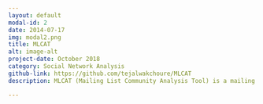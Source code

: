 ```yaml
---
layout: default
modal-id: 2
date: 2014-07-17
img: modal2.png
title: MLCAT
alt: image-alt
project-date: October 2018
category: Social Network Analysis
github-link: https://github.com/tejalwakchoure/MLCAT
description: MLCAT (Mailing List Community Analysis Tool) is a mailing list parser that extracts information from an IMAP server-based mailing list such as senders and time stamps, and uses this information to construct conversation thread hypergraphs. A time-varying network analysis of such a hypergraph reveals participant behavior and communication patterns which can help form predictive models that help in understanding certain intricate characteristics of a social network.

---
```

